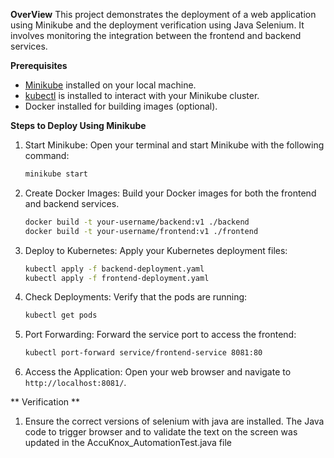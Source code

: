 **OverView**  This project demonstrates the deployment of a web application using Minikube and the deployment verification using Java Selenium. 
It involves monitoring the integration between the frontend and backend services.

**Prerequisites**
   - [Minikube](https://minikube.sigs.k8s.io/docs/start/) installed on your local machine.
   - [kubectl](https://kubernetes.io/docs/tasks/tools/) is installed to interact with your Minikube cluster.
   - Docker installed for building images (optional).

**Steps to Deploy Using Minikube**

   1. Start Minikube:
      Open your terminal and start Minikube with the following command:
      ```bash
      minikube start
      ```

   2. Create Docker Images:
      Build your Docker images for both the frontend and backend services.
      ```bash
      docker build -t your-username/backend:v1 ./backend
      docker build -t your-username/frontend:v1 ./frontend
      ```

   3. Deploy to Kubernetes:
      Apply your Kubernetes deployment files:
      ```bash
      kubectl apply -f backend-deployment.yaml
      kubectl apply -f frontend-deployment.yaml
      ```

   4. Check Deployments:
      Verify that the pods are running:
      ```bash
      kubectl get pods
      ```

   5. Port Forwarding:
      Forward the service port to access the frontend:
      ```bash
      kubectl port-forward service/frontend-service 8081:80
      ```

   6. Access the Application:
      Open your web browser and navigate to `http://localhost:8081/`.

   ** Verification **
   1. Ensure the correct versions of selenium with java are installed. The Java code to trigger browser and to validate the text on the screen was updated in the AccuKnox_AutomationTest.java file

      
